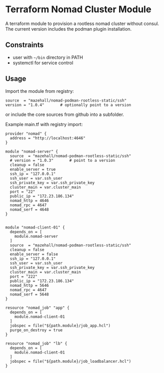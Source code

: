 # Terraform Nomad Cluster Module

A terraform module to provision a rootless nomad cluster without consul. The current version includes the podman plugin installation.

## Constraints

- user with `~/bin` directory in PATH
- systemctl for service control

## Usage

Import the module from registry:

```
source  = "mazehall/nomad-podman-rootless-static/ssh"
version = "1.0.4"       # optionally point to a version
```

or include the core sources from github into a subfolder.

Example main.tf with registry import:

```HCL
provider "nomad" {
  address = "http://localhost:4646"
}

module "nomad-server" {
  source  = "mazehall/nomad-podman-rootless-static/ssh"
  # version = "1.0.3"       # point to a version
  cleanup = false
  enable_server = true
  ssh_ip = "127.0.0.1"
  ssh_user = var.ssh_user
  ssh_private_key = var.ssh_private_key
  cluster_main = var.cluster_main
  port = "22"
  public_ip = "172.23.186.134"
  nomad_http = 4646
  nomad_rpc = 4647
  nomad_serf = 4648
}


module "nomad-client-01" {
  depends_on = [
    module.nomad-server
  ]
  source  = "mazehall/nomad-podman-rootless-static/ssh"
  cleanup = false
  enable_server = false
  ssh_ip = "127.0.0.1"
  ssh_user = var.ssh_user
  ssh_private_key = var.ssh_private_key
  cluster_main = var.cluster_main
  port = "222"
  public_ip = "172.23.186.134"
  nomad_http = 5646
  nomad_rpc = 4647
  nomad_serf = 5648
}

resource "nomad_job" "app" {
  depends_on = [
    module.nomad-client-01
  ]
  jobspec = file("${path.module}/job_app.hcl")
  purge_on_destroy = true
}

resource "nomad_job" "lb" {
  depends_on = [
    module.nomad-client-01
  ]
  jobspec = file("${path.module}/job_loadbalancer.hcl")
}
```
